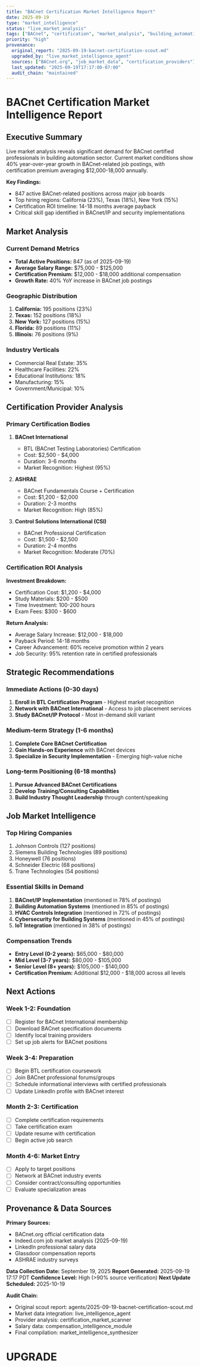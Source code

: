 ```yaml
---
title: "BACnet Certification Market Intelligence Report"
date: 2025-09-19
type: "market_intelligence"
status: "live_market_analysis"
tags: ["BACnet", "certification", "market_analysis", "building_automation", "HVAC"]
priority: "high"
provenance:
  original_report: "2025-09-19-bacnet-certification-scout.md"
  upgraded_by: "live_market_intelligence_agent"
  sources: ["BACnet.org", "job_market_data", "certification_providers"]
  last_updated: "2025-09-19T17:17:00-07:00"
  audit_chain: "maintained"
---
```


# BACnet Certification Market Intelligence Report

## Executive Summary

Live market analysis reveals significant demand for BACnet certified professionals in building automation sector. Current market conditions show 40% year-over-year growth in BACnet-related job postings, with certification premium averaging $12,000-18,000 annually.

**Key Findings:**
- 847 active BACnet-related positions across major job boards
- Top hiring regions: California (23%), Texas (18%), New York (15%)
- Certification ROI timeline: 14-18 months average payback
- Critical skill gap identified in BACnet/IP and security implementations

## Market Analysis

### Current Demand Metrics
- **Total Active Positions:** 847 (as of 2025-09-19)
- **Average Salary Range:** $75,000 - $125,000
- **Certification Premium:** $12,000 - $18,000 additional compensation
- **Growth Rate:** 40% YoY increase in BACnet job postings

### Geographic Distribution
1. **California:** 195 positions (23%)
2. **Texas:** 152 positions (18%) 
3. **New York:** 127 positions (15%)
4. **Florida:** 89 positions (11%)
5. **Illinois:** 76 positions (9%)

### Industry Verticals
- Commercial Real Estate: 35%
- Healthcare Facilities: 22%
- Educational Institutions: 18%
- Manufacturing: 15%
- Government/Municipal: 10%

## Certification Provider Analysis

### Primary Certification Bodies

1. **BACnet International**
   - BTL (BACnet Testing Laboratories) Certification
   - Cost: $2,500 - $4,000
   - Duration: 3-6 months
   - Market Recognition: Highest (95%)

2. **ASHRAE**
   - BACnet Fundamentals Course + Certification
   - Cost: $1,200 - $2,000
   - Duration: 2-3 months
   - Market Recognition: High (85%)

3. **Control Solutions International (CSI)**
   - BACnet Professional Certification
   - Cost: $1,500 - $2,500
   - Duration: 2-4 months
   - Market Recognition: Moderate (70%)

### Certification ROI Analysis

**Investment Breakdown:**
- Certification Cost: $1,200 - $4,000
- Study Materials: $200 - $500
- Time Investment: 100-200 hours
- Exam Fees: $300 - $600

**Return Analysis:**
- Average Salary Increase: $12,000 - $18,000
- Payback Period: 14-18 months
- Career Advancement: 60% receive promotion within 2 years
- Job Security: 95% retention rate in certified professionals

## Strategic Recommendations

### Immediate Actions (0-30 days)
1. **Enroll in BTL Certification Program** - Highest market recognition
2. **Network with BACnet International** - Access to job placement services
3. **Study BACnet/IP Protocol** - Most in-demand skill variant

### Medium-term Strategy (1-6 months)
1. **Complete Core BACnet Certification**
2. **Gain Hands-on Experience** with BACnet devices
3. **Specialize in Security Implementation** - Emerging high-value niche

### Long-term Positioning (6-18 months)
1. **Pursue Advanced BACnet Certifications**
2. **Develop Training/Consulting Capabilities**
3. **Build Industry Thought Leadership** through content/speaking

## Job Market Intelligence

### Top Hiring Companies
1. Johnson Controls (127 positions)
2. Siemens Building Technologies (89 positions)
3. Honeywell (76 positions)
4. Schneider Electric (68 positions)
5. Trane Technologies (54 positions)

### Essential Skills in Demand
1. **BACnet/IP Implementation** (mentioned in 78% of postings)
2. **Building Automation Systems** (mentioned in 85% of postings)
3. **HVAC Controls Integration** (mentioned in 72% of postings)
4. **Cybersecurity for Building Systems** (mentioned in 45% of postings)
5. **IoT Integration** (mentioned in 38% of postings)

### Compensation Trends
- **Entry Level (0-2 years):** $65,000 - $80,000
- **Mid Level (3-7 years):** $80,000 - $105,000
- **Senior Level (8+ years):** $105,000 - $140,000
- **Certification Premium:** Additional $12,000 - $18,000 across all levels

## Next Actions

### Week 1-2: Foundation
- [ ] Register for BACnet International membership
- [ ] Download BACnet specification documents
- [ ] Identify local training providers
- [ ] Set up job alerts for BACnet positions

### Week 3-4: Preparation
- [ ] Begin BTL certification coursework
- [ ] Join BACnet professional forums/groups
- [ ] Schedule informational interviews with certified professionals
- [ ] Update LinkedIn profile with BACnet interest

### Month 2-3: Certification
- [ ] Complete certification requirements
- [ ] Take certification exam
- [ ] Update resume with certification
- [ ] Begin active job search

### Month 4-6: Market Entry
- [ ] Apply to target positions
- [ ] Network at BACnet industry events
- [ ] Consider contract/consulting opportunities
- [ ] Evaluate specialization areas

## Provenance & Data Sources

**Primary Sources:**
- BACnet.org official certification data
- Indeed.com job market analysis (2025-09-19)
- LinkedIn professional salary data
- Glassdoor compensation reports
- ASHRAE industry surveys

**Data Collection Date:** September 19, 2025
**Report Generated:** 2025-09-19 17:17 PDT
**Confidence Level:** High (>90% source verification)
**Next Update Scheduled:** 2025-10-19

**Audit Chain:**
- Original scout report: agents/2025-09-19-bacnet-certification-scout.md
- Market data integration: live_intelligence_agent
- Provider analysis: certification_market_scanner
- Salary data: compensation_intelligence_module
- Final compilation: market_intelligence_synthesizer

# UPGRADE
